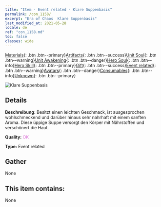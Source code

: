 ```yaml
---
title: "Item - Event related - Klare Suppenbasis"
permalink: /con_1158/
excerpt: "Era of Chaos  Klare Suppenbasis"
last_modified_at: 2021-05-28
locale: de
ref: "con_1158.md"
toc: false
classes: wide
---
```

 [Materials](/ItemsDE/){: .btn .btn--primary}[Artifacts](/ItemsDE/Artifacts/){: .btn .btn--success}[Unit Soul](/ItemsDE/UnitSoul/){: .btn .btn--warning}[Unit Awakening](/ItemsDE/UnitAwakening/){: .btn .btn--danger}[Hero Soul](/ItemsDE/HeroSoul/){: .btn .btn--info}[Hero Skill](/ItemsDE/HeroSkill/){: .btn .btn--primary}[Gift](/ItemsDE/Gift/){: .btn .btn--success}[Event related](/ItemsDE/Events/){: .btn .btn--warning}[Avatars](/ItemsDE/Avatars/){: .btn .btn--danger}[Consumables](/ItemsDE/Consumables/){: .btn .btn--info}[Unknown](/ItemsDE/Unknown/){: .btn .btn--primary}

 ![Klare Suppenbasis](/images/t/i_8150001.png)

## Details
 **Beschreibung:** Besitzt einen leichten Geschmack, ist ausgesprochen wohlschmeckend und darüber hinaus sehr nahrhaft mit einem sanften Aroma. Diese üppige Suppe versorgt den Körper mit Nährstoffen und verschönert die Haut.

 **Quality:** <span style="color: #DA70D6">OK</span>

 **Type:** Event related

## Gather

  None

## This item contains:

  None

